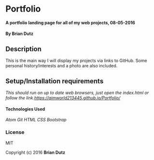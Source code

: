 # Portfolio

#### A portfolio landing page for all of my web projects, 08-05-2016

#### By **Brian Dutz**

## Description

This is the main way I will display my projects via links to GitHub. Some personal history/interests and a photo are also included.

## Setup/Installation requirements
*This should run on up to date web browsers, just open the index.html or follow the link.https://aimworld213445.github.io/Portfolio/*

#### Technologies Used

_Atom_
_Git_
_HTML_
_CSS_
_Bootstrap_

### License
MIT

Copyright (c) 2016 **Brian Dutz**
